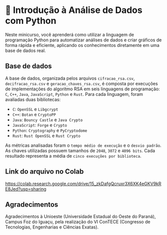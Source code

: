 # 🐍 Introdução à Análise de Dados com Python
Neste minicurso, você aprenderá como utilizar a linguagem de programação Python para automatizar análises de dados e criar gráficos de forma rápida e eficiente, aplicando os conhecimentos diretamente em uma base de dados real.

## Base de dados
A base de dados, organizada pelos arquivos `cifracao_rsa.csv`, `decifracao_rsa.csv` e `geracao_chaves_rsa.csv`, é composta por execuções de implementações do algoritmo RSA em seis linguagens de programação: `C`, `C++`, `Java`, `JavaScript`, `Python` e `Rust`. Para cada linguagem, foram avaliadas duas bibliotecas:

- `C`: `OpenSSL` e `Libgcrypt`
- `C++`: `Botan` e `CryptoPP`
- `Java`: `Bouncy Castle` e `Java Crypto`
- `JavaScript`: `Forge` e `Crypto`
- `Python`: `Cryptography` e `PyCryptodome`
- `Rust`: `Rust OpenSSL` e `Rust Crypto`

As métricas analisadas foram o `tempo médio de execução` e o `desvio padrão`. As chaves utilizadas possuem tamanhos de `2048`, `3072` e `4096 bits`. Cada resultado representa a média de `cinco execuções por biblioteca`.

## Link do arquivo no Colab
https://colab.research.google.com/drive/15_zkDafgQcruxr3X6XK4eGKV9kRE8Jed?usp=sharing

## Agradecimentos
Agradecimentos à Unioeste (Universidade Estadual do Oeste do Paraná), Campus Foz do Iguaçu, pela realização do VI ConTECE (Congresso de Tecnologias, Engenharias e Ciências Exatas).
